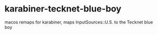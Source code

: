 # karabiner-tecknet-blue-boy
macos remaps for karabiner, maps InputSources::U.S. to the Tecknet blue boy
